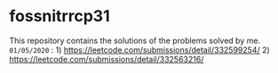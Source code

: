 # fossnitrrcp31
This repository contains the solutions of the problems solved by me.  
`01/05/2020` : 1) https://leetcode.com/submissions/detail/332599254/
               2) https://leetcode.com/submissions/detail/332563216/
